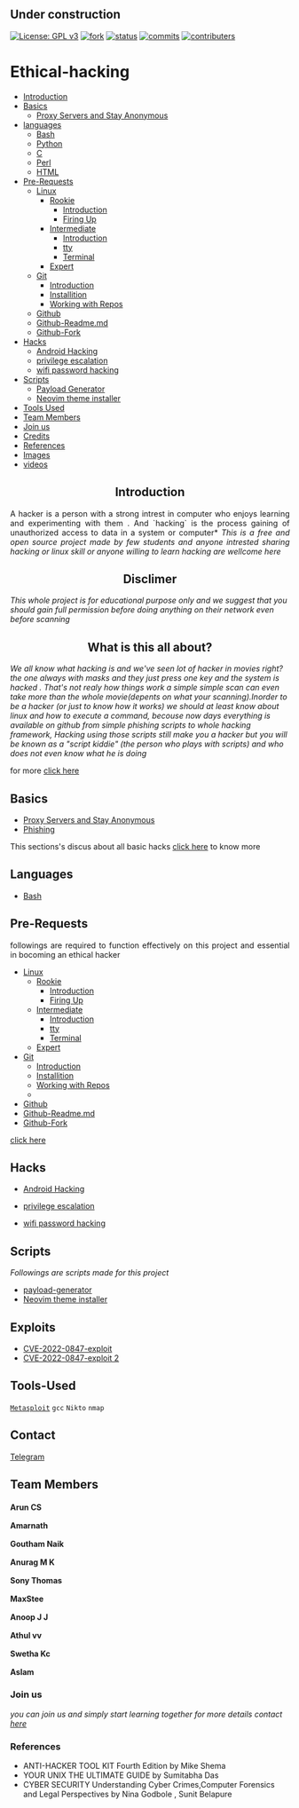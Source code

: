 ## Under construction
[![License: GPL v3](https://img.shields.io/badge/License-GPLv3-blue.svg)](https://www.gnu.org/licenses/gpl-3.0)   [![fork](https://img.shields.io/github/forks/aruncs31s/ethical-hacking?color=green)](https://github.com/aruncs31s/ethical-hacking/network/members) [![status](https://img.shields.io/badge/status-building-red)](https://github.com/aruncs31s/ethical-hacking/commits?author=aruncs31s) [![commits](https://img.shields.io/github/commit-activity/m/aruncs31s/ethical-hacking?label=commits)](https://github.com/aruncs31s/ethical-hacking/commits?author=aruncs31s) [![contributers](https://img.shields.io/github/contributors/aruncs31s/ethical-hacking?color=%23ff0000&style=plastic)](https://github.com/aruncs31s/ethical-hacking/graphs/contributors)

# Ethical-hacking

- [Introduction](#introduction)
- [Basics](#basics)
  - [Proxy Servers and Stay Anonymous]()
- [languages](#languages)
  - [Bash](https://github.com/aruncs31s/ethical-hacking/tree/main/languages/#bash)
  - [Python](https://github.com/aruncs31s/ethical-hacking/tree/main/languages/#python)
  - [C](https://github.com/aruncs31s/ethical-hacking/tree/main/languages/#c)
  - [Perl](https://github.com/aruncs31s/ethical-hacking/tree/main/languages/#perl)
  - [HTML](https://github.com/aruncs31s/ethical-hacking/tree/main/languages/#html)
- [Pre-Requests](#pre-requests)
    - [Linux](https://github.com/aruncs31s/ethical-hacking/tree/main/Pre-Requests#linux)
      - [Rookie](./Pre-Requests#rookie)
        - [Introduction]()
        - [Firing Up]()
      * [Intermediate]()
        - [Introduction]()
        - [tty]()
        - [Terminal]()
      - [Expert](#expert)
    - [Git](#git)
      - [Introduction](#git-introduction)
      - [Installition](#git-installition)
      - [Working with Repos](#working-with-repositories)
    - [Github](#github)
    - [Github-Readme.md](#github-readme)
    - [Github-Fork](#github-fork)
- [Hacks](#hacks)
  - [Android Hacking](https://github.com/aruncs31s/ethical-hacking/tree/main/android-hacking)
  - [privilege escalation](https://github.com/aruncs31s/ethical-hacking/tree/main/privilege%20escalation)
  - [wifi password hacking](https://github.com/aruncs31s/ethical-hacking/tree/main/Wifi%20Hacking)
- [Scripts](#scripts)
  - [Payload Generator](https://github.com/aruncs31s/ethical-hacking/blob/main/Scripts/payload-generator-script1.sh)
  - [Neovim theme installer](https://github.com/aruncs31s/neovim-vscode-theme/blob/main/install.sh)
- [Tools Used](#Tools-Used)
- [Team Members](#team-members)
- [Join us](#join-us)
- [Credits]()
- [References](#references)
- [Images](#images)
- [videos]()

<h2 align="center" id="introduction">Introduction</h2>
<p align="justify">A hacker is a person with a strong intrest in computer who enjoys learning and experimenting with them . And `hacking` is the process gaining of unauthorized access to data in a system or computer*
<i>     This is a free and open source project made by few students and anyone intrested sharing 
hacking or linux skill or anyone willing to learn hacking are wellcome here 
</i>

<h2 align="center">Disclimer</h2>
<i>   This whole project is for educational purpose only and we suggest that you should gain full permission before doing anything on their network even before scanning</i>

<h2 align="center">What is this all about?</h2>
<i class="discription">   We all know what hacking is and we've seen lot of hacker in movies right? the one always with masks and they just press one key and the system is hacked . That's not realy how things work a simple simple scan can even take more than the whole movie(depents on what your scanning).Inorder to be a hacker (or just to know how it works) we should at least know about linux and how to execute a command, becouse now days everything is available on github from simple phishing scripts to whole hacking framework, Hacking using those scripts still make you a hacker but you will be known as a "script kiddie" (the person who plays with scripts) and who does not even know what he is doing </i>

</p>

for more [click here](https://github.com/aruncs31s/ethical-hacking/tree/main/Introduction)

## Basics 
- [Proxy Servers and Stay Anonymous](https://github.com/aruncs31s/ethical-hacking/tree/main/Basics#proxy-servers-and-stay-anonymous)
- [Phishing](https://github.com/aruncs31s/ethical-hacking/tree/main/Basics#phishing)

This sections's discus about all basic hacks [click here](https://github.com/aruncs31s/ethical-hacking/tree/main/Basics) to know more 

## Languages
- [Bash](https://github.com/aruncs31s/ethical-hacking/tree/main/languages)

## Pre-Requests
  <p align="justify"> followings are required to function effectively on this project and essential in bocoming an ethical hacker</p>

- [Linux](./Pre-Requests#linux)
    - [Rookie](./Pre-Requests#rookie)
        - [Introduction]()
        - [Firing Up]()
    - [Intermediate](#intermediate)
        - [Introduction]()
        - [tty]()
        - [Terminal]()
    - [Expert](#expert)
- [Git](#git)
    - [Introduction](#git-introduction)
    - [Installition](#git-installition)
    - [Working with Repos](#working-with-repositories)
    - 
- [Github](#github)
- [Github-Readme.md](#github-readme)
- [Github-Fork](#github-fork)


[click here](https://github.com/aruncs31s/ethical-hacking/tree/main/Pre-Requests)


## Hacks
- [Android Hacking](https://github.com/aruncs31s/ethical-hacking/tree/main/android-hacking)

- [privilege escalation](https://github.com/aruncs31s/ethical-hacking/tree/main/privilege%20escalation)

- [wifi password hacking](https://github.com/aruncs31s/ethical-hacking/tree/main/Wifi%20Hacking)

## Scripts 
*Followings are scripts made for this project*

- [payload-generator](https://github.com/aruncs31s/ethical-hacking/blob/main/Scripts/payload-generator-script1.sh)
- [Neovim theme installer](https://github.com/aruncs31s/neovim-vscode-theme/blob/main/install.sh)

## Exploits 

- [CVE-2022-0847-exploit](https://github.com/aruncs31s/ethical-hacking/blob/main/Scripts/CVE-2022-0847-exploit.c)
- [CVE-2022-0847-exploit 2](https://github.com/aruncs31s/ethical-hacking/blob/main/Scripts/CVE-2022-0847-exploit.c2)

## Tools-Used
 
[`Metasploit`](./Tools-used#metasploit)  `gcc`  `Nikto` `nmap` 

## Contact

[Telegram](https://t.me/+mqL4fZrUtEw0MjJl)

## Team Members

**Arun CS** [<img src="https://github.com/aruncs31s/ethical-hacking/blob/main/images/github-mark-white.png?raw=true" width="16"/>](https://github.com/aruncs31s/)  [<img src="https://github.com/aruncs31s/ethical-hacking/blob/main/images/telegram-logo-944.png?raw=true" width="16">](https://t.me/killadinjan)

**Amarnath**  [<img src="https://github.com/aruncs31s/ethical-hacking/blob/main/images/github-mark-white.png?raw=true" width="16"/>](https://github.com/amarnath749)

**Goutham Naik**  [<img src="https://github.com/aruncs31s/ethical-hacking/blob/main/images/github-mark-white.png?raw=true" width="16"/>](https://github.com/Gouthamexe)

**Anurag M K**  [<img src="https://github.com/aruncs31s/ethical-hacking/blob/main/images/github-mark-white.png?raw=true" width="16"/>]()

**Sony Thomas**  [<img src="https://github.com/aruncs31s/ethical-hacking/blob/main/images/github-mark-white.png?raw=true" width="16"/>](https://github.com/sonyt86)

**MaxStee**  [<img src="https://github.com/aruncs31s/ethical-hacking/blob/main/images/github-mark-white.png?raw=true" width="16"/>](https://github.com/Maxsteee)


**Anoop J J**  [<img src="https://github.com/aruncs31s/ethical-hacking/blob/main/images/github-mark-white.png?raw=true" width="16"/>]()

**Athul vv** [<img src="https://github.com/aruncs31s/ethical-hacking/blob/main/images/github-mark-white.png?raw=true" width="16"/>](https://github.com/athulvv1)

**Swetha Kc**  [<img src="https://github.com/aruncs31s/ethical-hacking/blob/main/images/github-mark-white.png?raw=true" width="16"/>]()

**Aslam**  [<img src="https://github.com/aruncs31s/ethical-hacking/blob/main/images/github-mark-white.png?raw=true" width="16"/>]()

### Join us
*you can join us and simply start learning together 
for more details contact [here](https://t.me/+mqL4fZrUtEw0MjJl)*

### References
- ANTI-HACKER TOOL KIT Fourth Edition by Mike Shema
- YOUR UNIX THE ULTIMATE GUIDE by Sumitabha Das
- CYBER SECURITY Understanding Cyber Crimes,Computer Forensics and Legal Perspectives by Nina Godbole , Sunit Belapure
